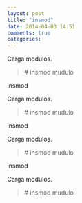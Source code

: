 ```yaml
---
layout: post
title: "insmod"
date: 2014-04-03 14:51
comments: true
categories: 
---
```

Carga modulos.

>\# insmod mudulo

insmod

Carga modulos.

>\# insmod mudulo

insmod

Carga modulos.

>\# insmod mudulo

insmod

Carga modulos.

>\# insmod mudulo

